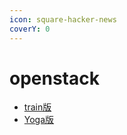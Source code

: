 ```yaml
---
icon: square-hacker-news
coverY: 0
---
```


# openstack

* [train版](openstack/openstack-train.md)
* [Yoga版](openstack/opestackyban-ovs-wang-luo-+ceph-hou-duan-ji-cheng-xiang-mu.md)

